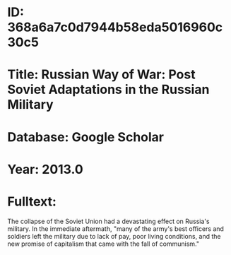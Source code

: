 # ID: 368a6a7c0d7944b58eda5016960c30c5
# Title: Russian Way of War: Post Soviet Adaptations in the Russian Military
# Database: Google Scholar
# Year: 2013.0
# Fulltext:
The collapse of the Soviet Union had a devastating effect on Russia's military.
In the immediate aftermath, "many of the army's best officers and soldiers left the military due to lack of pay, poor living conditions, and the new promise of capitalism that came with the fall of communism."
